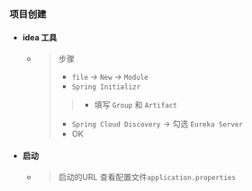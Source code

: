 ### 项目创建
- #### idea 工具
    - > 步骤
        > - `file` -> `New` -> `Module`
        > -  `Spring Initializr` 
        >> - 填写 `Group` 和 `Artifact`
        > - `Spring Cloud Discovery` -> 勾选 `Eureka Server`
        > - OK

- #### 启动
    - > 启动的URL 查看配置文件`application.properties`

